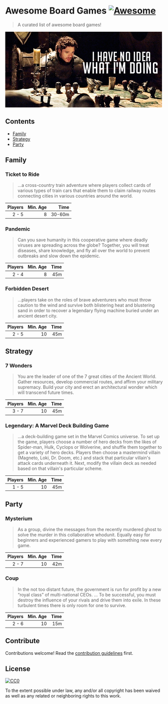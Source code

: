 # Awesome Board Games [![Awesome][awesome-badge]][main-awesome]

> A curated list of awesome board games!

![Jon and the Board Game of Westeros](assets/images/Jon_Board.png)

## Contents

- [Family](#family)
- [Strategy](#strategy)
- [Party](#party)

## Family

### Ticket to Ride

> ...a cross-country train adventure where players collect cards of various types of train cars that enable them to claim railway routes connecting cities in various countries around the world.

|Players  | Min. Age | Time   |
| ------: | -------: | -----: |
|   2 - 5 |        8 | 30-60m |

### Pandemic

> Can you save humanity in this cooperative game where deadly viruses are spreading across the globe? Together, you will treat diseases, share knowledge, and fly all over the world to prevent outbreaks and slow down the epidemic.

| Players | Min. Age | Time   |
| ------: | -------: | -----: |
|   2 - 4 |        8 |    45m |

### Forbidden Desert

> ...players take on the roles of brave adventurers who must throw caution to the wind and survive both blistering heat and blustering sand in order to recover a legendary flying machine buried under an ancient desert city.

| Players | Min. Age | Time   |
| ------: | -------: | -----: |
|   2 - 5 |       10 |    45m |


## Strategy

### 7 Wonders

> You are the leader of one of the 7 great cities of the Ancient World. Gather resources, develop commercial routes, and affirm your military supremacy. Build your city and erect an architectural wonder which will transcend future times.

| Players | Min. Age | Time   |
| ------: | -------: | -----: |
|   3 - 7 |       10 |    45m |

### Legendary: A Marvel Deck Building Game

> ...a deck-building game set in the Marvel Comics universe. To set up the game, players choose a number of hero decks from the likes of Spider-man, Hulk, Cyclops or Wolverine, and shuffle them together to get a variety of hero decks. Players then choose a mastermind villain (Magneto, Loki, Dr. Doom, etc.) and stack that particular villain's attack cards underneath it. Next, modify the villain deck as needed based on that villain's particular scheme.

| Players | Min. Age | Time   |
| ------: | -------: | -----: |
|   1 - 5 |       10 |    45m |


## Party

### Mysterium

> As a group, divine the messages from the recently murdered ghost to solve the murder in this collaborative whodunit. Equally easy for beginners and experienced gamers to play with something new every game.

| Players | Min. Age | Time   |
| ------: | -------: | -----: |
|   2 - 7 |       10 |    42m |

### Coup

> In the not too distant future, the government is run for profit by a new “royal class” of multi-national CEOs. ... To be successful, you must destroy the influence of your rivals and drive them into exile. In these turbulent times there is only room for one to survive.

| Players | Min. Age | Time   |
| ------: | -------: | -----: |
|   2 - 6 |       10 |    15m |


## Contribute

Contributions welcome! Read the [contribution guidelines](contributing.md) first.


## License

[![CC0](https://mirrors.creativecommons.org/presskit/buttons/88x31/svg/cc-zero.svg)](https://creativecommons.org/publicdomain/zero/1.0)

To the extent possible under law, any and/or all copyright has been waived as well as any
related or neighboring rights to this work.

[main-awesome]: https://awesome.re
[awesome-badge]: https://awesome.re/badge.svg

